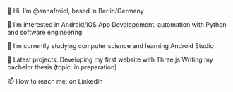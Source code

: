 👋 Hi, I’m @annafreidl, based in Berlin/Germany 

👀 I’m interested in Android/iOS App Developement, automation with Python and software engineering

🌱 I’m currently studying computer science and learning Android Studio

💞️ Latest projects: 
Developing my first website with Three.js
Writing my bachelor thesis (topic: in preparation) 

📫 How to reach me: on LinkedIn
